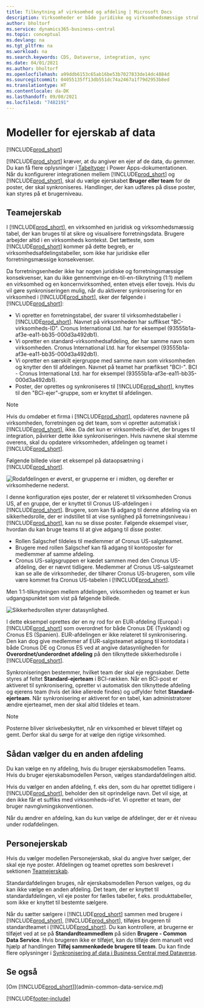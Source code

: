 ```yaml
---
title: Tilknytning af virksomhed og afdeling | Microsoft Docs
description: Virksomheder er både juridiske og virksomhedsmæssige strukturer, og de bruges til at sikre og visualisere forretningsdata.
author: bholtorf
ms.service: dynamics365-business-central
ms.topic: conceptual
ms.devlang: na
ms.tgt_pltfrm: na
ms.workload: na
ms.search.keywords: CDS, Dataverse, integration, sync
ms.date: 04/01/2021
ms.author: bholtorf
ms.openlocfilehash: a99ddb6153c65ab16be53b7027833de14dc4884d
ms.sourcegitcommit: 04055135ff13db551dc74a2467a1f79d2953b8ed
ms.translationtype: HT
ms.contentlocale: da-DK
ms.lasthandoff: 09/08/2021
ms.locfileid: "7482191"
---
```

# <a name="data-ownership-models"></a>Modeller for ejerskab af data
[!INCLUDE[prod_short](includes/cc_data_platform_banner.md)]

[!INCLUDE[prod_short](includes/cds_long_md.md)] kræver, at du angiver en ejer af de data, du gemmer. Du kan få flere oplysninger i [Tabeltyper](/powerapps/maker/data-platform/types-of-entities) i Power Apps-dokumentationen. Når du konfigurerer integrationen mellem [!INCLUDE[prod_short](includes/cds_long_md.md)] og [!INCLUDE[prod_short](includes/prod_short.md)], skal du vælge ejerskabet **Bruger eller team** for de poster, der skal synkroniseres. Handlinger, der kan udføres på disse poster, kan styres på et brugerniveau. <!--We recommend the Team ownership model because it makes it easier to manage ownership for multiple people.NO LONGER TRUE IN DATAVERSE-->

## <a name="team-ownership"></a>Teamejerskab
I [!INCLUDE[prod_short](includes/prod_short.md)], en virksomhed en juridisk og virksomhedsmæssig tabel, der kan bruges til at sikre og visualisere forretningsdata. Brugere arbejder altid i en virksomheds kontekst. Det tætteste, som [!INCLUDE[prod_short](includes/cds_long_md.md)] kommer på dette begreb, er virksomhedsafdelingstabeller, som ikke har juridiske eller forretningsmæssige konsekvenser.

Da forretningsenheder ikke har nogen juridiske og forretningsmæssige konsekvenser, kan du ikke gennemtvinge en-til-en-tilknytning (1:1) mellem en virksomhed og en koncernvirksomhed, enten etvejs eller tovejs. Hvis du vil gøre synkroniseringen mulig, når du aktiverer synkronisering for en virksomhed i [!INCLUDE[prod_short](includes/prod_short.md)], sker der følgende i [!INCLUDE[prod_short](includes/cds_long_md.md)]:

* Vi opretter en forretningstabel, der svarer til virksomhedstabeller i [!INCLUDE[prod_short](includes/prod_short.md)]. Navnet på virksomheden har suffikset "BC-virksomheds-ID". Cronus International Ltd. har for eksempel (93555b1a-af3e-ea11-bb35-000d3a492db1).
* Vi opretter en standard-virksomhedsafdeling, der har samme navn som virksomheden. Cronus International Ltd. har for eksempel (93555b1a-af3e-ea11-bb35-000d3a492db1).
* Vi opretter en særskilt ejergruppe med samme navn som virksomheden og knytter den til afdelingen. Navnet på teamet har præfikset "BCI-". BCI - Cronus International Ltd. har for eksempel (93555b1a-af3e-ea11-bb35-000d3a492db1).
* Poster, der oprettes og synkroniseres til [!INCLUDE[prod_short](includes/cds_long_md.md)], knyttes til den "BCI-ejer"-gruppe, som er knyttet til afdelingen.

> [!NOTE]
> Hvis du omdøber et firma i [!INCLUDE[prod_short](includes/prod_short.md)], opdateres navnene på virksomheden, forretningen og det team, som vi opretter automatisk i [!INCLUDE[prod_short](includes/cds_long_md.md)], ikke. Da det kun er virksomheds-id'et, der bruges til integration, påvirker dette ikke synkroniseringen. Hvis navnene skal stemme overens, skal du opdatere virksomheden, afdelingen og teamet i [!INCLUDE[prod_short](includes/cds_long_md.md)].

Følgende billede viser et eksempel på dataopsætning i [!INCLUDE[prod_short](includes/cds_long_md.md)].

![Rodafdelingen er øverst, er grupperne er i midten, og derefter er virksomhederne nederst.](media/cds_bu_team_company.png)

I denne konfiguration ejes poster, der er relateret til virksomheden Cronus US, af en gruppe, der er knyttet til Cronus US-afdelingen i [!INCLUDE[prod_short](includes/cds_long_md.md)]. Brugere, som kan få adgang til denne afdeling via en sikkerhedsrolle, der er indstillet til at vise synlighed på forretningsniveau i [!INCLUDE[prod_short](includes/cds_long_md.md)], kan nu se disse poster. Følgende eksempel viser, hvordan du kan bruge teams til at give adgang til disse poster.

* Rollen Salgschef tildeles til medlemmer af Cronus US-salgsteamet.
* Brugere med rollen Salgschef kan få adgang til kontoposter for medlemmer af samme afdeling.
* Cronus US-salgsgruppen er kædet sammen med den Cronus US-afdeling, der er nævnt tidligere. Medlemmer af Cronus US-salgsteamet kan se alle de virksomheder, der tilhører Cronus US-brugeren, som ville være kommet fra Cronus US-tabelen i [!INCLUDE[prod_short](includes/prod_short.md)].

Men 1:1-tilknytningen mellem afdelingen, virksomheden og teamet er kun udgangspunktet som vist på følgende billede.

![Sikkerhedsrollen styrer datasynlighed.](media/cds_bu_team_company_2.png)

I dette eksempel oprettes der en ny rod for en EUR-afdeling (Europa) i [!INCLUDE[prod_short](includes/cds_long_md.md)] som overordnet for både Cronus DE (Tyskland) og Cronus ES (Spanien). EUR-afdelingen er ikke relateret til synkronisering. Den kan dog give medlemmer af EUR-salgsteamet adgang til kontodata i både Cronus DE og Cronus ES ved at angive datasynligheden for **Overordnet/underordnet afdeling** på den tilknyttede sikkerhedsrolle i [!INCLUDE[prod_short](includes/cds_long_md.md)].

Synkroniseringen bestemmer, hvilket team der skal eje regnskaber. Dette styres af feltet **Standard-ejerteam** i BCI-rækken. Når en BCI-post er aktiveret til synkronisering, opretter vi automatisk den tilknyttede afdeling og ejerens team (hvis det ikke allerede findes) og udfylder feltet **Standard-ejerteam**. Når synkronisering er aktiveret for en tabel, kan administratorer ændre ejerteamet, men der skal altid tildeles et team.

> [!NOTE]
> Posterne bliver skrivebeskyttet, når en virksomhed er blevet tilføjet og gemt. Derfor skal du sørge for at vælge den rigtige virksomhed.

## <a name="choosing-a-different-business-unit"></a>Sådan vælger du en anden afdeling
Du kan vælge en ny afdeling, hvis du bruger ejerskabsmodellen Teams. Hvis du bruger ejerskabsmodellen Person, vælges standardafdelingen altid. 

Hvis du vælger en anden afdeling, f. eks den, som du har oprettet tidligere i [!INCLUDE[prod_short](includes/cds_long_md.md)], beholder den sit oprindelige navn. Det vil sige, at den ikke får et suffiks med virksomheds-id'et. Vi opretter et team, der bruger navngivningskonventionen.

Når du ændrer en afdeling, kan du kun vælge de afdelinger, der er ét niveau under rodafdelingen.

## <a name="person-ownership"></a>Personejerskab
Hvis du vælger modellen Personejerskab, skal du angive hver sælger, der skal eje nye poster. Afdelingen og teamet oprettes som beskrevet i sektionen [Teamejerskab](admin-cds-company-concept.md#team-ownership).

Standardafdelingen bruges, når ejerskabsmodellen Person vælges, og du kan ikke vælge en anden afdeling. Det team, der er knyttet til standardafdelingen, vil eje poster for fælles tabeller, f.eks. produkttabeller, som ikke er knyttet til bestemte sælgere.

Når du sætter sælgere i [!INCLUDE[prod_short](includes/prod_short.md)] sammen med brugere i [!INCLUDE[prod_short](includes/cds_long_md.md)], [!INCLUDE[prod_short](includes/prod_short.md)], tilføjes brugeren til standardteamet i [!INCLUDE[prod_short](includes/cds_long_md.md)]. Du kan kontrollere, at brugerne er tilføjet ved at se på **Standardteammedlem** på siden **Brugere - Common Data Service**. Hvis brugeren ikke er tilføjet, kan du tilføje dem manuelt ved hjælp af handlingen **Tilføj sammenkødede brugere til team**. Du kan finde flere oplysninger i [Synkronisering af data i Business Central med Dataverse](admin-synchronizing-business-central-and-sales.md).

## <a name="see-also"></a>Se også
[Om [!INCLUDE[prod_short](includes/cds_long_md.md)]](admin-common-data-service.md)

[!INCLUDE[footer-include](includes/footer-banner.md)]